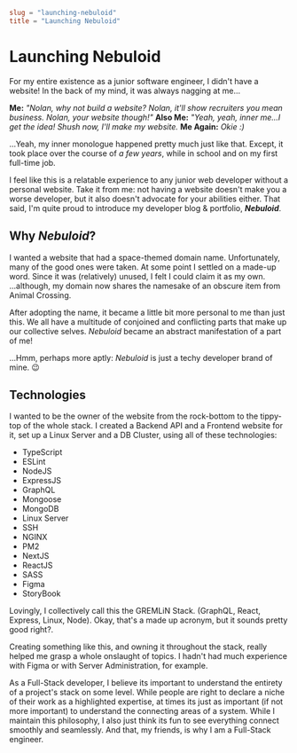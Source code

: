~~~TOML
slug = "launching-nebuloid"
title = "Launching Nebuloid"
~~~

# Launching Nebuloid
For my entire existence as a junior software engineer, I didn't have a website!
In the back of my mind, it was always nagging at me...

**Me:** *"Nolan, why not build a website? Nolan, it'll show recruiters you mean business. Nolan, your website though!"*
**Also Me:** *"Yeah, yeah, inner me...I get the idea! Shush now, I'll make my website.*
**Me Again:** *Okie :)*

...Yeah, my inner monologue happened pretty much just like that.
Except, it took place over the course of *a few years*, while in school and on my first full-time job.

I feel like this is a relatable experience to any junior web developer without a personal website.
Take it from me: not having a website doesn't make you a worse developer, but it also doesn't advocate for your abilities either.
That said, I'm quite proud to introduce my developer blog & portfolio, ***Nebuloid***.

## Why *Nebuloid*?
I wanted a website that had a space-themed domain name.
Unfortunately, many of the good ones were taken.
At some point I settled on a made-up word.
Since it was (relatively) unused, I felt I could claim it as my own.
...although, my domain now shares the namesake of an obscure item from Animal Crossing.

After adopting the name, it became a little bit more personal to me than just this.
We all have a multitude of conjoined and conflicting parts that make up our collective selves.
*Nebuloid* became an abstract manifestation of a part of me!

...Hmm, perhaps more aptly: *Nebuloid* is just a techy developer brand of mine.
😉

## Technologies
I wanted to be the owner of the website from the rock-bottom to the tippy-top of the whole stack.
I created a Backend API and a Frontend website for it, set up a Linux Server and a DB Cluster, using all of these technologies:
- TypeScript
- ESLint
- NodeJS
- ExpressJS
- GraphQL
- Mongoose
- MongoDB
- Linux Server
- SSH
- NGINX
- PM2
- NextJS
- ReactJS
- SASS
- Figma
- StoryBook

Lovingly, I collectively call this the GREMLiN Stack.
(GraphQL, React, Express, Linux, Node).
Okay, that's a made up acronym, but it sounds pretty good right?.


Creating something like this, and owning it throughout the stack, really helped me grasp a whole onslaught of topics.
I hadn't had much experience with Figma or with Server Administration, for example.

As a Full-Stack developer, I believe its important to understand the entirety of a project's stack on some level.
While people are right to declare a niche of their work as a highlighted expertise, at times its just as important (if not more important) to understand the connecting areas of a system.
While I maintain this philosophy, I also just think its fun to see everything connect smoothly and seamlessly.
And that, my friends, is why I am a Full-Stack engineer.
